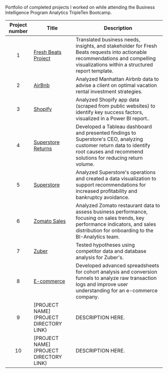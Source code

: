 Portfolio of completed projects I worked on while attending the Business Intelligence Program Analytics TripleTen Bootcamp.

| Project number | Title | Description |
| :-----------: | ----------- |----------- |
| 1 | [Fresh Beats Project](https://github.com/bianca-tech/data-projects/tree/main/fresh%20beats%20project) |Translated business needs, insights, and stakeholder for Fresh Beats requests into actionable recommendations and compelling visualizations within a structured report template. |
| 2 | [AirBnb](https://github.com/bianca-tech/data-projects/tree/main/AirBnb) |Analyzed Manhattan Airbnb data to advise a client on optimal vacation rental investment strategies. |
| 3 | [Shopify](https://github.com/bianca-tech/data-projects/tree/main/Shopify) |Analyzed Shopify app data (scraped from public websites) to identify key success factors, visualized in a Power BI report.. |
| 4 | [Superstore Returns](https://github.com/bianca-tech/data-projects/tree/main/Superstore%20Returns) |Developed a Tableau dashboard and presented findings to Superstore's CEO, analyzing customer return data to identify root causes and recommend solutions for reducing return volume. |
| 5 | [Superstore](https://github.com/bianca-tech/data-projects/tree/main/Superstore) |Analyzed Superstore's operations and created a data visualization to support recommendations for increased profitability and bankruptcy avoidance. |
| 6 | [Zomato Sales](https://github.com/bianca-tech/data-projects/tree/main/Zomato%20sales) | Analyzed Zomato restaurant data to assess business performance, focusing on sales trends, key performance indicators, and sales distribution for onboarding to the BI-Analytics team. |
| 7 | [Zuber](https://github.com/bianca-tech/data-projects/tree/main/Zuber) | Tested hypotheses using competitor data and database analysis for Zuber's. |
| 8 | [E-commerce](https://github.com/bianca-tech/data-projects/tree/main/ecommerce) | Developed advanced spreadsheets for cohort analysis and conversion funnels to analyze raw transaction logs and improve user understanding for an e-commerce company. |
| 9 | [PROJECT NAME](PROJECT DIRECTORY LINK) | DESCRIPTION HERE. |
| 10| [PROJECT NAME](PROJECT DIRECTORY LINK) | DESCRIPTION HERE. |



